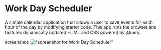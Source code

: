 # Work Day Scheduler

A simple calendar application that allows a user to save events for each hour of the day by modifying starter code. This app runs the browser and features dynamically updated HTML and CSS powered by jQuery.

screenshot: !["screenshot for Work Day Scheduler"]("./Assets/workDayScheduler.pdf")


 

